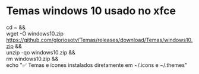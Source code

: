 # Temas windows 10 usado no xfce

cd ~ && \
wget -O windows10.zip https://github.com/gloriosotv/Temas/releases/download/Temas/windows10.zip && \
unzip -qo windows10.zip && \
rm windows10.zip && \
echo "✅ Temas e ícones instalados diretamente em ~/.icons e ~/.themes"
